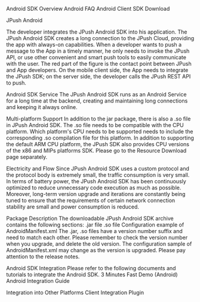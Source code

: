 Android SDK Overview 
Android FAQ
Android Client SDK Download

JPush Android

The developer integrates the JPush Android SDK into his application. The JPush Android SDK creates a long connection to the JPush Cloud, providing the app with always-on capabilities. When a developer wants to push a message to the App in a timely manner, he only needs to invoke the JPush API, or use other convenient and smart push tools to easily communicate with the user.
The red part of the figure is the contact point between JPush and App developers. On the mobile client side, the App needs to integrate the JPush SDK; on the server side, the developer calls the JPush REST API to push.

Android SDK Service
The JPush Android SDK runs as an Android Service for a long time at the backend, creating and maintaining long connections and keeping it always online.

Multi-platform Support
In addition to the jar package, there is also a .so file in JPush Android SDK. The .so file needs to be compatible with the CPU platform. Which platform's CPU needs to be supported needs to include the corresponding .so compilation file for this platform.
In addition to supporting the default ARM CPU platform, the JPush SDK also provides CPU versions of the x86 and MIPs platforms SDK. Please go to the Resource Download page separately.

Electricity and Flow
Since JPush Android SDK uses a custom protocol and the protocol body is extremely small, the traffic consumption is very small.
In terms of battery power, the JPush Android SDK has been continuously optimized to reduce unnecessary code execution as much as possible. Moreover, long-term version upgrade and iterations are constantly being tuned to ensure that the requirements of certain network connection stability are small and power consumption is reduced.

Package Description
The downloadable JPush Android SDK archive contains the following sections:
.jar file
.so file
Configuration example of AndroidManifest.xml
The .jar, .so files have a version number suffix and need to match each other. Please remember to check the version number when you upgrade, and delete the old version.
The configuration sample of AndroidManifest.xml may change as the version is upgraded. Please pay attention to the release notes.

Android SDK Integration
Please refer to the following documents and tutorials to integrate the Android SDK.
3 Minutes Fast Demo (Android)
Android Integration Guide

Integration into Other Platforms
Client Integration Plugin